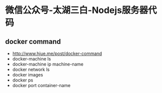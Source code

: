 # 微信公众号-太湖三白-Nodejs服务器代码

## docker command
 * http://www.hjue.me/post/docker-command
 * docker-machine ls 
 * docker-machine ip machine-name
 * docker network ls
 * docker images
 * docker ps
 * docker port container-name